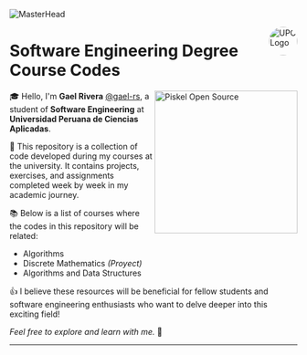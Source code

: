![MasterHead](https://i.pinimg.com/originals/cf/23/d5/cf23d5c33ff1ad50cf49d02721b4b5e2.gif)

<div>
    <img align="right" alt="UPC Logo" width="50" style="border-radius: 50px;" src="https://mentor.pe/wp-content/uploads/2023/10/upc.png">
</div>

<h1 align="left">Software Engineering Degree Course Codes</h1>

<div>
    <img align="right" alt="Piskel Open Source" width="250" src="https://www.piskelapp.com/static/resources/home/features/feature-open-source@2x.gif">
</div>

🎓 Hello, I'm **Gael Rivera** [@gael-rs](https://github.com/gael-rs), a student of **Software Engineering** at **Universidad Peruana de Ciencias Aplicadas**.

📂 This repository is a collection of code developed during my courses at the university. It contains projects, exercises, and assignments completed week by week in my academic journey.

📚 Below is a list of courses where the codes in this repository will be related:
- Algorithms
- Discrete Mathematics *(Proyect)*
- Algorithms and Data Structures

👍 I believe these resources will be beneficial for fellow students and software engineering enthusiasts who want to delve deeper into this exciting field! 

*Feel free to explore and learn with me.* 👻 

---
